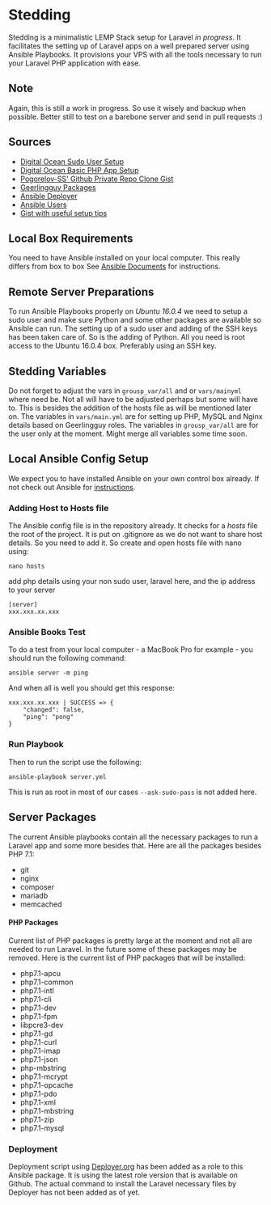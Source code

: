 # Stedding
Stedding is a minimalistic LEMP Stack setup for Laravel *in progress*. It facilitates the setting up of Laravel apps on a well prepared server using Ansible Playbooks. It provisions your VPS with all the tools necessary to run your Laravel PHP application with ease.

## Note
Again, this is still a work in progress. So use it wisely and backup when possible. Better still to test on a barebone server and send in pull requests :)

## Sources
* [Digital Ocean Sudo User Setup](https://www.digitalocean.com/community/tutorials/initial-server-setup-with-ubuntu-14-04)
* [Digital Ocean Basic PHP App Setup](https://www.digitalocean.com/community/tutorials/how-to-deploy-a-basic-php-application-using-ansible-on-ubuntu-14-04)
* [Pogorelov-SS' Github Private Repo Clone Gist](https://gist.github.com/pogorelov-ss/41893e17c7c4776d4d57)
* [Geerlingguy Packages](https://github.com/geerlingguy)
* [Ansible Deployer](https://github.com/jverdeyen/ansible-deployer-in)
* [Ansible Users](https://github.com/singleplatform-eng/ansible-users)
* [Gist with useful setup tips](https://gist.github.com/jasperf/0be4439bbda9a324dd24e7300f357eb4)

## Local Box Requirements
You need to have Ansible installed on your local computer. This really differs from box to box See [Ansible Documents](http://docs.ansible.com/ansible/intro_installation.html) for instructions. 

## Remote Server Preparations
To run Ansible Playbooks properly on *Ubuntu 16.0.4* we need to setup a sudo user and make sure Python and some other packages are available so Ansible can run. The setting up of a sudo user and adding of the SSH keys has been taken care of. So is the adding of Python. All you need is root access to the Ubuntu 16.0.4 box. Preferably using an SSH key.

## Stedding Variables
Do not forget to adjust the vars in `grousp_var/all` and or `vars/mainyml` where need be. Not all will have to be adjusted perhaps but some will have to. This is besides the addition of the hosts file as will be mentioned later on. The variables in `vars/main.yml` are for setting up PHP, MySQL and Nginx details based on Geerlingguy roles. The variables in `grousp_var/all` are for the user only at the moment. Might merge all variables some time soon.

## Local Ansible Config Setup

We expect you to have installed Ansible on your own control box already. If not check out Ansible for [instructions](http://docs.ansible.com/ansible/intro_installation.html). 
### Adding Host to Hosts file
The Ansible config file is in the repository already. It checks for a *hosts* file the root of the project. It is put on .gitignore as we do not want to share host details. So you need to add it.
So create and open hosts file with nano using:
````
nano hosts
````
add php details using your non sudo user, laravel here, and the ip address to your server
````
[server]
xxx.xxx.xx.xxx
````
### Ansible Books Test
To do a test from your local computer - a MacBook Pro for example - you should run the following command:
````
ansible server -m ping
````
And when all is well you should get this response:
````
xxx.xxx.xx.xxx | SUCCESS => {
    "changed": false, 
    "ping": "pong"
}
````

### Run Playbook
Then to run the script use the following:
````
ansible-playbook server.yml
````
This is run as root in most of our cases `--ask-sudo-pass` is not added here.
## Server Packages
The current Ansible playbooks contain all the necessary packages to run a Laravel app and some more besides that. Here are all the packages besides PHP 7.1:

* git
* nginx
* composer
* mariadb
* memcached

#### PHP Packages
Current list of PHP packages is pretty large at the moment and not all are needed to run Laravel. In the future some of these packages may be removed. Here is the current list of PHP packages that will be installed:

* php7.1-apcu
* php7.1-common
* php7.1-intl
* php7.1-cli
* php7.1-dev
* php7.1-fpm
* libpcre3-dev
* php7.1-gd
* php7.1-curl
* php7.1-imap
* php7.1-json
* php-mbstring
* php7.1-mcrypt
* php7.1-opcache
* php7.1-pdo
* php7.1-xml
* php7.1-mbstring
* php7.1-zip
* php7.1-mysql

### Deployment
Deployment script using [Deployer.org](https://deployer.org/) has been added as a role to this Ansible package. It is using the latest role version that is available on Github. The actual command to install the Laravel necessary files by Deployer has not been added as of yet.